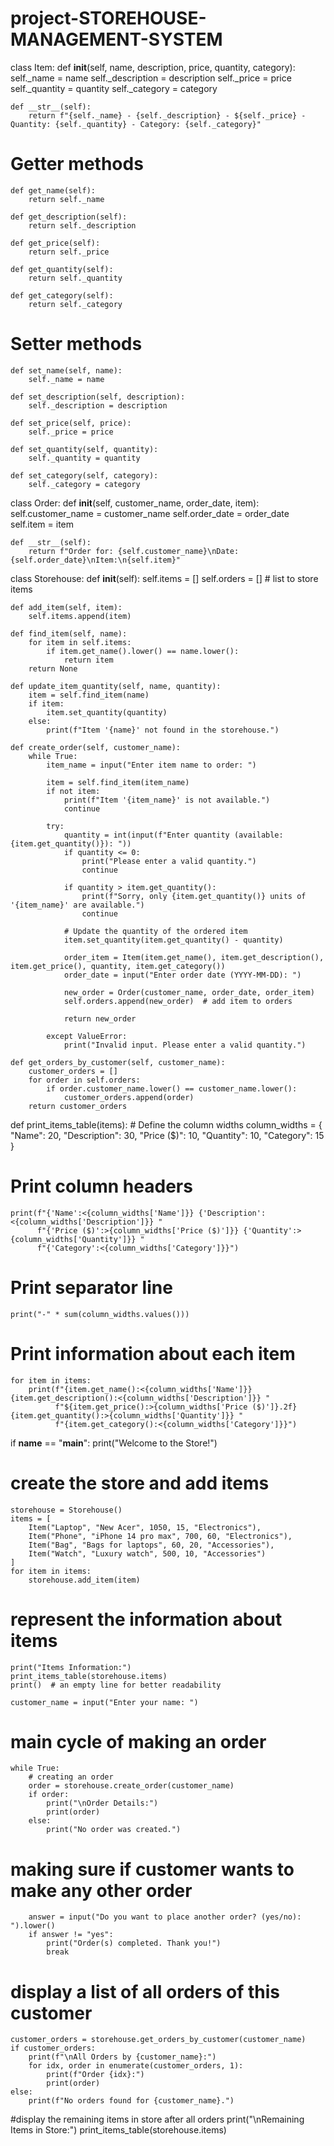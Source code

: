 # project-STOREHOUSE-MANAGEMENT-SYSTEM

class Item:
    def __init__(self, name, description, price, quantity, category):
        self._name = name
        self._description = description
        self._price = price
        self._quantity = quantity
        self._category = category

    def __str__(self):
        return f"{self._name} - {self._description} - ${self._price} - Quantity: {self._quantity} - Category: {self._category}"

# Getter methods
    
    def get_name(self):
        return self._name

    def get_description(self):
        return self._description

    def get_price(self):
        return self._price

    def get_quantity(self):
        return self._quantity

    def get_category(self):
        return self._category

# Setter methods
    def set_name(self, name):
        self._name = name

    def set_description(self, description):
        self._description = description

    def set_price(self, price):
        self._price = price

    def set_quantity(self, quantity):
        self._quantity = quantity

    def set_category(self, category):
        self._category = category


class Order:
    def __init__(self, customer_name, order_date, item):
        self.customer_name = customer_name
        self.order_date = order_date
        self.item = item

    def __str__(self):
        return f"Order for: {self.customer_name}\nDate: {self.order_date}\nItem:\n{self.item}"


class Storehouse:
    def __init__(self):
        self.items = []
        self.orders = []  # list to store items

    def add_item(self, item):
        self.items.append(item)

    def find_item(self, name):
        for item in self.items:
            if item.get_name().lower() == name.lower():
                return item
        return None

    def update_item_quantity(self, name, quantity):
        item = self.find_item(name)
        if item:
            item.set_quantity(quantity)
        else:
            print(f"Item '{name}' not found in the storehouse.")

    def create_order(self, customer_name):
        while True:
            item_name = input("Enter item name to order: ")

            item = self.find_item(item_name)
            if not item:
                print(f"Item '{item_name}' is not available.")
                continue

            try:
                quantity = int(input(f"Enter quantity (available: {item.get_quantity()}): "))
                if quantity <= 0:
                    print("Please enter a valid quantity.")
                    continue

                if quantity > item.get_quantity():
                    print(f"Sorry, only {item.get_quantity()} units of '{item_name}' are available.")
                    continue

                # Update the quantity of the ordered item
                item.set_quantity(item.get_quantity() - quantity)

                order_item = Item(item.get_name(), item.get_description(), item.get_price(), quantity, item.get_category())
                order_date = input("Enter order date (YYYY-MM-DD): ")

                new_order = Order(customer_name, order_date, order_item)
                self.orders.append(new_order)  # add item to orders

                return new_order

            except ValueError:
                print("Invalid input. Please enter a valid quantity.")

    def get_orders_by_customer(self, customer_name):
        customer_orders = []
        for order in self.orders:
            if order.customer_name.lower() == customer_name.lower():
                customer_orders.append(order)
        return customer_orders


def print_items_table(items):
    # Define the column widths
    column_widths = {
        "Name": 20,
        "Description": 30,
        "Price ($)": 10,
        "Quantity": 10,
        "Category": 15
    }

# Print column headers
    print(f"{'Name':<{column_widths['Name']}} {'Description':<{column_widths['Description']}} "
          f"{'Price ($)':>{column_widths['Price ($)']}} {'Quantity':>{column_widths['Quantity']}} "
          f"{'Category':<{column_widths['Category']}}")

# Print separator line
    print("-" * sum(column_widths.values()))

# Print information about each item
    for item in items:
        print(f"{item.get_name():<{column_widths['Name']}} {item.get_description():<{column_widths['Description']}} "
              f"${item.get_price():>{column_widths['Price ($)']}.2f} {item.get_quantity():>{column_widths['Quantity']}} "
              f"{item.get_category():<{column_widths['Category']}}")


if __name__ == "__main__":
    print("Welcome to the Store!")

# create the store and add items
    storehouse = Storehouse()
    items = [
        Item("Laptop", "New Acer", 1050, 15, "Electronics"),
        Item("Phone", "iPhone 14 pro max", 700, 60, "Electronics"),
        Item("Bag", "Bags for laptops", 60, 20, "Accessories"),
        Item("Watch", "Luxury watch", 500, 10, "Accessories")
    ]
    for item in items:
        storehouse.add_item(item)

# represent the information about items
    print("Items Information:")
    print_items_table(storehouse.items)
    print()  # an empty line for better readability

    customer_name = input("Enter your name: ")

# main cycle of making an order
    while True:
        # creating an order
        order = storehouse.create_order(customer_name)
        if order:
            print("\nOrder Details:")
            print(order)
        else:
            print("No order was created.")

# making sure if customer wants to make any other order
        answer = input("Do you want to place another order? (yes/no): ").lower()
        if answer != "yes":
            print("Order(s) completed. Thank you!")
            break

# display a list of all orders of this customer
    customer_orders = storehouse.get_orders_by_customer(customer_name)
    if customer_orders:
        print(f"\nAll Orders by {customer_name}:")
        for idx, order in enumerate(customer_orders, 1):
            print(f"Order {idx}:")
            print(order)
    else:
        print(f"No orders found for {customer_name}.")

#display the remaining items in store after all orders
    print("\nRemaining Items in Store:")
    print_items_table(storehouse.items)
